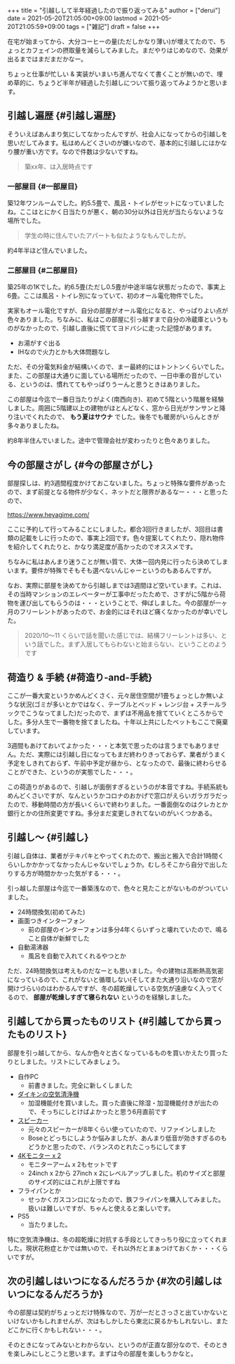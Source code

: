 +++
title = "引越しして半年経過したので振り返ってみる"
author = ["derui"]
date = 2021-05-20T21:05:00+09:00
lastmod = 2021-05-20T21:05:59+09:00
tags = ["雑記"]
draft = false
+++

在宅が始まってから、大分コーヒーの量(ただしかなり薄い)が増えてたので、ちょっとカフェインの摂取量を減らしてみました。まだやりはじめなので、効果が出るまではまだまだかなー。

ちょっと仕事が忙しい & 実装がいまいち進んでなくて書くことが無いので、埋め草的に、ちょうど半年が経過した引越しについて振り返ってみようかと思います。

<!--more-->


## 引越し遍歴 {#引越し遍歴}

そういえばあんまり気にしてなかったんですが、社会人になってからの引越しを思いだしてみます。私はめんどくさいのが嫌いなので、基本的に引越しにはかなり腰が重い方です。なので件数は少ないですね。

> 築xx年、は入居時点です


### 一部屋目 {#一部屋目}

築12年ワンルームでした。約5.5畳で、風呂・トイレがセットになっていましたね。ここはとにかく日当たりが悪く、朝の30分以外は日光が当たらないような場所でした。

> 学生の時に住んでいたアパートも似たようなもんでしたが。

約4年半ほど住んでいました。


### 二部屋目 {#二部屋目}

築25年の1Kでした。約6.5畳(ただし0.5畳が中途半端な状態だったので、事実上6畳。ここは風呂・トイレ別になっていて、初のオール電化物件でした。

実家もオール電化ですが、自分の部屋がオール電化になると、やっぱりよい点が色々ありました。ちなみに、私はこの部屋に引っ越すまで自分の冷蔵庫というものがなかったので、引越し直後に慌ててヨドバシに走った記憶があります。

-   お湯がすぐ出る
-   IHなので火力とかも大体問題なし

ただ、その分電気料金が結構いくので、まー最終的にはトントンくらいでした。また、この部屋は大通りに面している場所だったので、一日中車の音がしている、というのは、慣れててもやっぱりうーんと思うときはありました。

この部屋は今迄で一番日当たりがよく(南西向き)、初めて5階という階層を経験しました。周囲に5階建以上の建物がほとんどなく、窓から日光がサンサンと降り注いでくれたので、 **もう夏はサウナ** でした。後冬でも暖房がいらんときが多々ありましたね。

約8年半住んでいました。途中で管理会社が変わったりと色々ありました。


## 今の部屋さがし {#今の部屋さがし}

部屋探しは、約3週間程度かけておこないました。ちょっと特殊な要件があったので、まず前提となる物件が少なく、ネットだと限界があるなー・・・と思ったので、

<https://www.heyagime.com/>

ここに予約して行ってみることにしました。都合3回行きましたが、3回目は書類の記載をしに行ったので、事実上2回です。色々提案してくれたり、隠れ物件を紹介してくれたりと、かなり満足度が高かったのでオススメです。

ちなみに私はあんまり迷うことが無い質で、大体一回内見に行ったら決めてしまいます。要件が特殊でそもそも選べないんじゃーというのもあるんですが。

なお、実際に部屋を決めてから引越しまでは3週間ほど空いています。これは、その当時マンションのエレベーターが工事中だったためで、さすがに5階から荷物を運び出してもらうのは・・・ということで、伸ばしました。今の部屋が一ヶ月のフリーレントがあったので、お金的にはそれほど痛くなかったのが幸いでした。

> 2020/10〜11 くらいで話を聞いた感じでは、結構フリーレントは多い、という話でした。まず入居してもらわないと始まらない、ということのようです


## 荷造り & 手続 {#荷造り-and-手続}

ここが一番大変というかめんどくさく、元々居住空間が1畳ちょっとしか無いような状況(ゴミが多いとかではなく、テーブルとベッド + レンジ台 + スチールラックでこうなってました)だったので、まずは不用品を捨てていくところからでした。多分人生で一番物を捨てましたね。十年以上共にしたベットもここで廃棄しています。

3週間もあけておいてよかった・・・と本気で思ったのは言うまでもありません。ただ、実際には引越し日になってもまだ終わりきっておらず、業者がうまく予定をしきれておらず、午前中予定が昼から、となったので、最後に終わらせることができた、というのが実態でした・・・。

この荷造りがあるので、引越しが面倒すぎるというのが本音ですね。手続系統もめんどくさいですが、なんというかコロナのおかげで窓口がえらいガラガラだったので、移動時間の方が長いくらいで終わりました。一番面倒なのはクレカとか銀行とかの住所変更ですね。多分まだ変更しきれてないのがいくつかある。


## 引越し〜 {#引越し}

引越し自体は、業者がテキパキとやってくれたので、搬出と搬入で合計1時間くらいしかかかってなかったんじゃないでしょうか。むしろそこから自分で出したりする方が時間かかった気がする・・・。

引っ越した部屋は今迄で一番築浅なので、色々と見たことがないものがついていました。

-   24時間換気(初めてみた)
-   画面つきインターフォン
    -   前の部屋のインターフォンは多分4年くらいずっと壊れていたので、鳴ること自体が新鮮でした
-   自動湯沸器
    -   風呂を自動で入れてくれるやつとか

ただ、24時間換気は考えものだなーとも思いました。今の建物は高断熱高気密になっているので、これがないと循環しない(そしてまた大通り沿いなので窓が開けづらい)のはわかるんですが、冬の超乾燥している空気が遠慮なく入ってくるので、 **部屋が乾燥しすぎて寝られない** というのを経験しました。


## 引越してから買ったものリスト {#引越してから買ったものリスト}

部屋を引っ越してから、なんか色々と古くなっているものを買いかえたり買ったりとしました。リストにしてみましょう。

-   自作PC
    -   前書きました。完全に新しくしました
-   [ダイキンの空気清浄機](https://www.daikinaircon.com/ca/hg/index.html)
    -   加湿機能付を買いました。買った直後に除湿・加湿機能付きが出たので、そっちにしとけばよかったと思う6月直前です
-   [スピーカー](https://www.amazon.co.jp/gp/product/B00A1HCWCQ/ref=ppx%5Fyo%5Fdt%5Fb%5Fasin%5Ftitle%5Fo02%5Fs00?ie=UTF8&psc=1)
    -   元々のスピーカーが8年くらい使っていたので、リファインしました
    -   Boseとどっちにしようか悩みましたが、あんまり低音が効きすぎるのもどうかと思ったので、バランスのとれたこっちにしてます
-   [4Kモニター x 2](https://www.amazon.co.jp/gp/product/B08HGNYMWZ/ref=ppx%5Fyo%5Fdt%5Fb%5Fasin%5Ftitle%5Fo00%5Fs00?ie=UTF8&psc=1)
    -   モニターアーム x 2もセットです
    -   24inch x 2から 27inch x 2にレベルアップしました。机のサイズと部屋のサイズ的にはこれが上限ですね
-   フライパンとか
    -   せっかくガスコンロになったので、鉄フライパンを購入してみました。扱いは難しいですが、ちゃんと使えると楽しいです。
-   PS5
    -   当たりました。

特に空気清浄機は、冬の超乾燥に対抗する手段としてきっちり役に立ってくれました。現状花粉症とかでは無いので、それ以外だとまぁつけておくか・・・くらいですが。


## 次の引越しはいつになるんだろうか {#次の引越しはいつになるんだろうか}

今の部屋は契約がちょっとだけ特殊なので、万が一だとさっさと出ていかないといけないかもしれませんが、次はもしかしたら東北に戻るかもしれないし、またどこかに行くかもしれない・・・。

そのときになってみないとわからない、というのが正直な部分なので、そのときを楽しみにしとこうと思います。まずは今の部屋を楽しもうかなと。